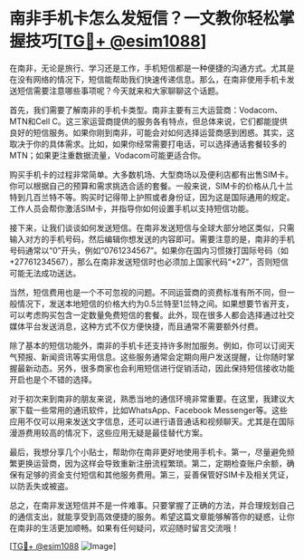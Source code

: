# 南非手机卡怎么发短信？一文教你轻松掌握技巧[[TG💪+ @esim1088](https://t.me/s/esim1088)]

在南非，无论是旅行、学习还是工作，手机短信都是一种便捷的沟通方式。尤其是在没有网络的情况下，短信能帮助我们快速传递信息。那么，在南非使用手机卡发送短信需要注意哪些事项呢？今天就来和大家聊聊这个话题。

首先，我们需要了解南非的手机卡类型。南非主要有三大运营商：Vodacom、MTN和Cell C。这三家运营商提供的服务各有特点，但总体来说，它们都能提供良好的短信服务。如果你刚到南非，可能会对如何选择运营商感到困惑。其实，这取决于你的具体需求。比如，如果你经常需要打电话，可以选择通话套餐较多的MTN；如果更注重数据流量，Vodacom可能更适合你。

购买手机卡的过程非常简单。大多数机场、大型商场以及便利店都有出售SIM卡。你可以根据自己的预算和需求挑选合适的套餐。一般来说，SIM卡的价格从几十兰特到几百兰特不等。购买时记得带上护照或者身份证，因为这是国际通用的规定。工作人员会帮你激活SIM卡，并指导你如何设置手机以支持短信功能。

接下来，让我们谈谈如何发送短信。在南非发送短信与全球大部分地区类似，只需输入对方的手机号码，然后编辑你想发送的内容即可。需要注意的是，南非的手机号码通常以“0”开头，例如“0761234567”。如果你在国内习惯拨打国际号码（如+27761234567），那么在南非发送短信时也必须加上国家代码“+27”，否则短信可能无法成功送达。

当然，短信费用也是一个不可忽视的问题。不同运营商的资费标准有所不同，但一般情况下，发送本地短信的价格大约为0.5兰特至1兰特之间。如果想要节省开支，可以考虑购买包含一定数量免费短信的套餐。此外，现在很多人都会选择通过社交媒体平台发送消息，这种方式不仅方便快捷，而且通常不需要额外付费。

除了基本的短信功能外，南非的手机卡还支持许多附加服务。例如，你可以订阅天气预报、新闻资讯等实用信息。这些服务通常会定期向用户发送提醒，让你随时掌握最新动态。另外，很多商家也会利用短信进行促销活动，因此保持短信接收功能开启也是个不错的选择。

对于初次来到南非的朋友来说，熟悉当地的通信环境非常重要。在这里，我建议大家下载一些常用的通讯软件，比如WhatsApp、Facebook Messenger等。这些应用不仅可以用来发送文字信息，还可以进行语音通话和视频聊天。尤其是在国际漫游费用较高的情况下，这些应用无疑是最佳替代方案。

最后，我想分享几个小贴士，帮助你在南非更好地使用手机卡。第一，尽量避免频繁更换运营商，因为这样会导致重新注册流程繁琐。第二，定期检查账户余额，确保有足够的资金支付短信和其他服务费用。第三，妥善保管好SIM卡及相关凭证，以防丢失或被盗。

总之，在南非发送短信并不是一件难事。只要掌握了正确的方法，并合理规划自己的通信支出，就能享受到高效便捷的服务。希望这篇文章能够解答你的疑惑，让你在南非的生活更加顺畅。如果有任何疑问，欢迎随时留言交流哦！

[[TG💪+ @esim1088](https://t.me/s/esim1088) ![Image](https://i.postimg.cc/4NQfJmqS/Snipaste-2025-05-13-00-14-12.png)]